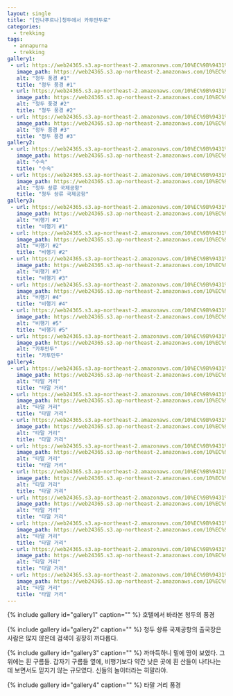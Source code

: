 ```yaml
---
layout: single
title: "[안나푸르나]청두에서 카투만두로"
categories:
  - trekking
tags:
  - annapurna
  - trekking
gallery1:
 - url: https://web24365.s3.ap-northeast-2.amazonaws.com/10%EC%9B%9431%EC%9D%BC/IMG_2676.png
   image_path: https://web24365.s3.ap-northeast-2.amazonaws.com/10%EC%9B%9431%EC%9D%BC/IMG_2676.png
   alt: "청두 풍경 #1"
   title: "청두 풍경 #1"
 - url: https://web24365.s3.ap-northeast-2.amazonaws.com/10%EC%9B%9431%EC%9D%BC/IMG_2678.png
   image_path: https://web24365.s3.ap-northeast-2.amazonaws.com/10%EC%9B%9431%EC%9D%BC/IMG_2678.png
   alt: "청두 풍경 #2"
   title: "청두 풍경 #2"
 - url: https://web24365.s3.ap-northeast-2.amazonaws.com/10%EC%9B%9431%EC%9D%BC/IMG_2681.png
   image_path: https://web24365.s3.ap-northeast-2.amazonaws.com/10%EC%9B%9431%EC%9D%BC/IMG_2681.png
   alt: "청두 풍경 #3"
   title: "청두 풍경 #3"
gallery2:
 - url: https://web24365.s3.ap-northeast-2.amazonaws.com/10%EC%9B%9431%EC%9D%BC/IMG_2685_1.png
   image_path: https://web24365.s3.ap-northeast-2.amazonaws.com/10%EC%9B%9431%EC%9D%BC/IMG_2685_1.png
   alt: "수속"
   title: "수속"
 - url: https://web24365.s3.ap-northeast-2.amazonaws.com/10%EC%9B%9431%EC%9D%BC/IMG_2686.png
   image_path: https://web24365.s3.ap-northeast-2.amazonaws.com/10%EC%9B%9431%EC%9D%BC/IMG_2686.png
   alt: "청두 솽류 국제공항"
   title: "청두 솽류 국제공항"
gallery3:
 - url: https://web24365.s3.ap-northeast-2.amazonaws.com/10%EC%9B%9431%EC%9D%BC/IMG_2691.png
   image_path: https://web24365.s3.ap-northeast-2.amazonaws.com/10%EC%9B%9431%EC%9D%BC/IMG_2691.png
   alt: "비행기 #1"
   title: "비행기 #1"
 - url: https://web24365.s3.ap-northeast-2.amazonaws.com/10%EC%9B%9431%EC%9D%BC/IMG_2699.png
   image_path: https://web24365.s3.ap-northeast-2.amazonaws.com/10%EC%9B%9431%EC%9D%BC/IMG_2699.png
   alt: "비행기 #2"
   title: "비행기 #2"
 - url: https://web24365.s3.ap-northeast-2.amazonaws.com/10%EC%9B%9431%EC%9D%BC/IMG_2698.png
   image_path: https://web24365.s3.ap-northeast-2.amazonaws.com/10%EC%9B%9431%EC%9D%BC/IMG_2698.png
   alt: "비행기 #3"
   title: "비행기 #3"
 - url: https://web24365.s3.ap-northeast-2.amazonaws.com/10%EC%9B%9431%EC%9D%BC/IMG_2700.png
   image_path: https://web24365.s3.ap-northeast-2.amazonaws.com/10%EC%9B%9431%EC%9D%BC/IMG_2700.png
   alt: "비행기 #4"
   title: "비행기 #4"
 - url: https://web24365.s3.ap-northeast-2.amazonaws.com/10%EC%9B%9431%EC%9D%BC/IMG_2702.png
   image_path: https://web24365.s3.ap-northeast-2.amazonaws.com/10%EC%9B%9431%EC%9D%BC/IMG_2702.png
   alt: "비행기 #5"
   title: "비행기 #5"
 - url: https://web24365.s3.ap-northeast-2.amazonaws.com/10%EC%9B%9431%EC%9D%BC/IMG_2814.png
   image_path: https://web24365.s3.ap-northeast-2.amazonaws.com/10%EC%9B%9431%EC%9D%BC/IMG_2714.png
   alt: "카투만두"
   title: "카투만두"
gallery4:
 - url: https://web24365.s3.ap-northeast-2.amazonaws.com/10%EC%9B%9431%EC%9D%BC/IMG_2741.png
   image_path: https://web24365.s3.ap-northeast-2.amazonaws.com/10%EC%9B%9431%EC%9D%BC/IMG_2741.png
   alt: "타말 거리"
   title: "타말 거리"
 - url: https://web24365.s3.ap-northeast-2.amazonaws.com/10%EC%9B%9431%EC%9D%BC/IMG_2757.png
   image_path: https://web24365.s3.ap-northeast-2.amazonaws.com/10%EC%9B%9431%EC%9D%BC/IMG_2757.png
   alt: "타말 거리"
   title: "타말 거리"
 - url: https://web24365.s3.ap-northeast-2.amazonaws.com/10%EC%9B%9431%EC%9D%BC/IMG_2742.png
   image_path: https://web24365.s3.ap-northeast-2.amazonaws.com/10%EC%9B%9431%EC%9D%BC/IMG_2742.png
   alt: "타말 거리"
   title: "타말 거리"
 - url: https://web24365.s3.ap-northeast-2.amazonaws.com/10%EC%9B%9431%EC%9D%BC/IMG_2746.png
   image_path: https://web24365.s3.ap-northeast-2.amazonaws.com/10%EC%9B%9431%EC%9D%BC/IMG_2746.png
   alt: "타말 거리"
   title: "타말 거리"
 - url: https://web24365.s3.ap-northeast-2.amazonaws.com/10%EC%9B%9431%EC%9D%BC/IMG_2768.png
   image_path: https://web24365.s3.ap-northeast-2.amazonaws.com/10%EC%9B%9431%EC%9D%BC/IMG_2768.png
   alt: "타말 거리"
   title: "타말 거리"
 - url: https://web24365.s3.ap-northeast-2.amazonaws.com/10%EC%9B%9431%EC%9D%BC/IMG_2775.png
   image_path: https://web24365.s3.ap-northeast-2.amazonaws.com/10%EC%9B%9431%EC%9D%BC/IMG_2775.png
   alt: "타말 거리"
   title: "타말 거리"
 - url: https://web24365.s3.ap-northeast-2.amazonaws.com/10%EC%9B%9431%EC%9D%BC/IMG_2776.png
   image_path: https://web24365.s3.ap-northeast-2.amazonaws.com/10%EC%9B%9431%EC%9D%BC/IMG_2776.png
   alt: "타말 거리"
   title: "타말 거리"
 - url: https://web24365.s3.ap-northeast-2.amazonaws.com/10%EC%9B%9431%EC%9D%BC/IMG_2779.png
   image_path: https://web24365.s3.ap-northeast-2.amazonaws.com/10%EC%9B%9431%EC%9D%BC/IMG_2779.png
   alt: "타말 거리"
   title: "타말 거리"
 - url: https://web24365.s3.ap-northeast-2.amazonaws.com/10%EC%9B%9431%EC%9D%BC/IMG_2782.png
   image_path: https://web24365.s3.ap-northeast-2.amazonaws.com/10%EC%9B%9431%EC%9D%BC/IMG_2782.png
   alt: "타말 거리"
   title: "타말 거리"
---
```


{% include gallery id="gallery1" caption="" %}
호텔에서 바라본 청두의 풍경

{% include gallery id="gallery2" caption="" %}
청두 솽류 국제공항의 출국장은 사람은 많지 않은데 검색이 굉장히 까다롭다.

{% include gallery id="gallery3" caption="" %}
까마득하니 밑에 땅이 보였다. 그 위에는 흰 구름들. 갑자기 구름들 옆에, 비행기보다 약간 낮은 곳에 흰 산들이 나타나는데 보면서도 믿지기 않는 규모였다. 신들의 놀이터라는 히말라야. 


{% include gallery id="gallery4" caption="" %}
타말 거리 풍경